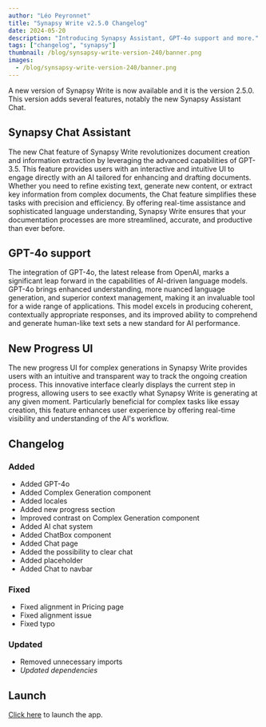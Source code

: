 ```yaml
---
author: "Léo Peyronnet"
title: "Synapsy Write v2.5.0 Changelog"
date: 2024-05-20
description: "Introducing Synapsy Assistant, GPT-4o support and more."
tags: ["changelog", "synapsy"]
thumbnail: /blog/synsapsy-write-version-240/banner.png
images:
  - /blog/synsapsy-write-version-240/banner.png
---
```


A new version of Synapsy Write is now available and it is the version 2.5.0. This version adds several features, notably the new Synapsy Assistant Chat.

## Synapsy Chat Assistant

The new Chat feature of Synapsy Write revolutionizes document creation and information extraction by leveraging the advanced capabilities of GPT-3.5. This feature provides users with an interactive and intuitive UI to engage directly with an AI tailored for enhancing and drafting documents. Whether you need to refine existing text, generate new content, or extract key information from complex documents, the Chat feature simplifies these tasks with precision and efficiency. By offering real-time assistance and sophisticated language understanding, Synapsy Write ensures that your documentation processes are more streamlined, accurate, and productive than ever before.

## GPT-4o support

The integration of GPT-4o, the latest release from OpenAI, marks a significant leap forward in the capabilities of AI-driven language models. GPT-4o brings enhanced understanding, more nuanced language generation, and superior context management, making it an invaluable tool for a wide range of applications. This model excels in producing coherent, contextually appropriate responses, and its improved ability to comprehend and generate human-like text sets a new standard for AI performance.

## New Progress UI

The new progress UI for complex generations in Synapsy Write provides users with an intuitive and transparent way to track the ongoing creation process. This innovative interface clearly displays the current step in progress, allowing users to see exactly what Synapsy Write is generating at any given moment. Particularly beneficial for complex tasks like essay creation, this feature enhances user experience by offering real-time visibility and understanding of the AI's workflow.

## Changelog

### Added

- Added GPT-4o
- Added Complex Generation component
- Added locales
- Added new progress section
- Improved contrast on Complex Generation component
- Added AI chat system
- Added ChatBox component
- Added Chat page
- Added the possibility to clear chat
- Added placeholder
- Added Chat to navbar

### Fixed

- Fixed alignment in Pricing page
- Fixed alignment issue
- Fixed typo

### Updated

- Removed unnecessary imports
- _Updated dependencies_

## Launch

[Click here](https://write.peyronnet.group) to launch the app.
